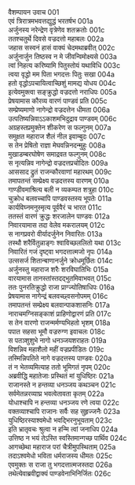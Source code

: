 वैशम्पायन उवाच	001  
एवं त्रिरात्रमभवत्तद्युद्धं भरतर्षभ	001a  
अर्जुनस्य नरेन्द्रेण वृत्रेणेव शतक्रतोः	001c  
ततश्चतुर्थे दिवसे वज्रदत्तो महाबलः	002a  
जहास सस्वनं हासं वाक्यं चेदमथाब्रवीत्	002c  
अर्जुनार्जुन तिष्ठस्व न मे जीवन्विमोक्ष्यसे	003a  
त्वां निहत्य करिष्यामि पितुस्तोयं यथाविधि	003c  
त्वया वृद्धो मम पिता भगदत्तः पितुः सखा	004a  
हतो वृद्धोऽपचायित्वाच्छिशुं मामद्य योधय	004c  
इत्येवमुक्त्वा सङ्क्रुद्धो वज्रदत्तो नराधिपः	005a  
प्रेषयामास कौरव्य वारणं पाण्डवं प्रति	005c  
सम्प्रेष्यमाणो नागेन्द्रो वज्रदत्तेन धीमता	006a  
उत्पतिष्यन्निवाऽऽकाशमभिदुद्राव पाण्डवम्	006c  
अग्रहस्तप्रमुक्तेन शीकरेण स फल्गुनम्	007a  
समुक्षत महाराज शैलं नील इवाम्बुदः	007c  
स तेन प्रेषितो राज्ञा मेघवन्निनदन्मुहुः	008a  
मुखाडम्बरघोषेण समाद्रवत फल्गुनम्	008c  
स नृत्यन्निव नागेन्द्रो वज्रदत्तप्रचोदितः	009a  
आससाद द्रुतं राजन्कौरवाणां महारथम्	009c  
तमापतन्तं सम्प्रेक्ष्य वज्रदत्तस्य वारणम्	010a  
गाण्डीवमाश्रित्य बली न व्यकम्पत शत्रुहा	010c  
चुक्रोध बलवच्चापि पाण्डवस्तस्य भूपतेः	011a  
कार्यविघ्नमनुस्मृत्य पूर्ववैरं च भारत	011c  
ततस्तं वारणं क्रुद्धः शरजालेन पाण्डवः	012a  
निवारयामास तदा वेलेव मकरालयम्	012c  
स नागप्रवरो वीर्यादर्जुनेन निवारितः	013a  
तस्थौ शरैर्वितुन्नाङ्गः श्वाविच्छललितो यथा	013c  
निवारितं गजं दृष्ट्वा भगदत्तात्मजो नृपः	014a  
उत्ससर्ज शितान्बाणानर्जुने क्रोधमूर्छितः	014c  
अर्जुनस्तु महाराज शरैः शरविघातिभिः	015a  
वारयामास तानस्तांस्तदद्भुतमिवाभवत्	015c  
ततः पुनरतिक्रुद्धो राजा प्राग्ज्योतिषाधिपः	016a  
प्रेषयामास नागेन्द्रं बलवच्छ्वसनोपमम्	016c  
तमापतन्तं सम्प्रेक्ष्य बलवान्पाकशासनिः	017a  
नाराचमग्निसङ्काशं प्राहिणोद्वारणं प्रति	017c  
स तेन वारणो राजन्मर्मण्यभिहतो भृशम्	018a  
पपात सहसा भूमौ वज्ररुग्ण इवाचलः	018c  
स पतञ्शुशुभे नागो धनञ्जयशराहतः	019a  
विशन्निव महाशैलो महीं वज्रप्रपीडितः	019c  
तस्मिन्निपतिते नागे वज्रदत्तस्य पाण्डवः	020a  
तं न भेतव्यमित्याह ततो भूमिगतं नृपम्	020c  
अब्रवीद्धि महातेजाः प्रस्थितं मां युधिष्ठिरः	021a  
राजानस्ते न हन्तव्या धनञ्जय कथञ्चन	021c  
सर्वमेतन्नरव्याघ्र भवत्वेतावता कृतम्	022a  
योधाश्चापि न हन्तव्या धनञ्जय रणे त्वया	022c  
वक्तव्याश्चापि राजानः सर्वैः सह सुहृज्जनैः	023a  
युधिष्ठिरस्याश्वमेधो भवद्भिरनुभूयताम्	023c  
इति भ्रातृवचः श्रुत्वा न हन्मि त्वां जनाधिप	024a  
उत्तिष्ठ न भयं तेऽस्ति स्वस्तिमान्गच्छ पार्थिव	024c  
आगच्छेथा महाराज परां चैत्रीमुपस्थिताम्	025a  
तदाऽश्वमेधो भविता धर्मराजस्य धीमतः	025c  
एवमुक्तः स राजा तु भगदत्तात्मजस्तदा	026a  
तथेत्येवाब्रवीद्वाक्यं पाण्डवेनाभिनिर्जितः	026c  
